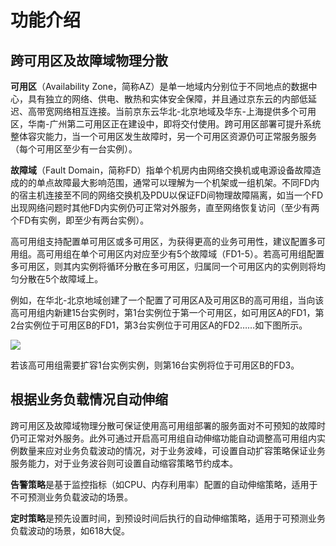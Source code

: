 # 功能介绍

## 跨可用区及故障域物理分散

**可用区**（Availability Zone，简称AZ）是单一地域内分别位于不同地点的数据中心，具有独立的网络、供电、散热和实体安全保障，并且通过京东云的内部低延迟、高带宽网络相互连接。当前京东云华北-北京地域及华东-上海提供多个可用区，华南-广州第二可用区正在建设中，即将交付使用。跨可用区部署可提升系统整体容灾能力，当一个可用区发生故障时，另一个可用区资源仍可正常服务服务（每个可用区至少有一台实例）。

**故障域**（Fault Domain，简称FD）指单个机房内由网络交换机或电源设备故障造成的的单点故障最大影响范围，通常可以理解为一个机架或一组机架。不同FD内的宿主机连接至不同的网络交换机及PDU以保证FD间物理故障隔离，如当一个FD出现网络问题时其他FD内实例仍可正常对外服务，直至网络恢复访问（至少有两个FD有实例，即至少有两台实例）。

高可用组支持配置单可用区或多可用区，为获得更高的业务可用性，建议配置多可用组。高可用组在单个可用区内对应至少有5个故障域（FD1-5）。若高可用组配置多可用区，则其内实例将循环分散在多可用区，归属同一个可用区内的实例则将均匀分散在5个故障域上。

例如，在华北-北京地域创建了一个配置了可用区A及可用区B的高可用组，当向该高可用组内新建15台实例时，第1台实例位于第一个可用区，如可用区A的FD1，第2台实例位于可用区B的FD1，第3台实例位于可用区A的FD2……如下图所示。

![](../../../../image/ag/function.png)

若该高可用组需要扩容1台实例实例，则第16台实例将位于可用区B的FD3。

## 根据业务负载情况自动伸缩

跨可用区及故障域物理分散可保证使用高可用组部署的服务面对不可预知的故障时仍可正常对外服务。此外可通过开启高可用组自动伸缩功能自动调整高可用组内实例数量来应对业务负载波动的情况，对于业务波峰，可设置自动扩容策略保证业务服务能力，对于业务波谷则可设置自动缩容策略节约成本。

**告警策略**是基于监控指标（如CPU、内存利用率）配置的自动伸缩策略，适用于不可预测业务负载波动的场景。

**定时策略**是预先设置时间，到预设时间后执行的自动伸缩策略，适用于可预测业务负载波动的场景，如618大促。


